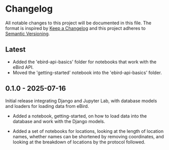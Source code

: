 # Changelog
All notable changes to this project will be documented in this file.
The format is inspired by [Keep a Changelog](https://keepachangelog.com/en/1.0.0/)
and this project adheres to [Semantic Versioning](https://semver.org/spec/v2.0.0.html).

## Latest

- Added the 'ebird-api-basics' folder for notebooks that work with the eBird API.
- Moved the 'getting-started' notebook into the 'ebird-api-basics' folder.

## 0.1.0 - 2025-07-16

Initial release integrating Django and Jupyter Lab, with database models and
loaders for loading data from eBird.

- Added a notebook, getting-started, on how to load data into the database and
  work with the Django models.

- Added a set of notebooks for locations, looking at the length of location names,
  whether names can be shortened by removing coordinates, and looking at the 
  breakdown of locations by the protocol followed.
